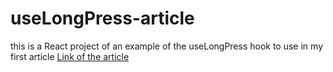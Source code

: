 # useLongPress-article

this is a React project of an example of the useLongPress hook to use in my first article
<a href="https://dev.to/hxsggsz/uselongpress-custom-hook-521n" target="_blank">Link of the article</a>
